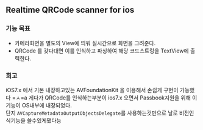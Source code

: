 ## Realtime  QRCode scanner for ios


### 기능 목표  

- 카메라화면을 별도의 View에 띄워 실시간으로 화면을 그려준다. 
- QRCode 를 갖다대면 이를 인식하고 파싱하여 해당 코드스트링을 TextView에 출력한다. 


### 회고 

iOS7.x 에서 기본 내장하고있는 AVFoundationKit 을 이용해서 손쉽게 구현이 가능했다 =ㅅ=a 
게다가 QRCode를 인식하는부분이 ios7.x 오면서 Passbook지원을 위해 이 기능이 OS내부에 내장되었다.  
단지 `AVCaptureMetadataOutputObjectsDelegate`를 사용하는것만으로 날로 비전인식기능을 쓸수있게됐다능
